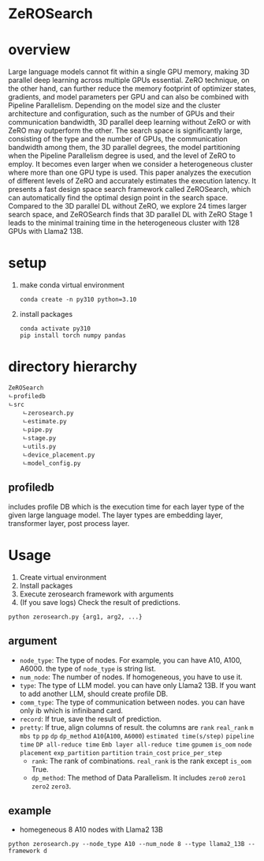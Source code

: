 ZeROSearch
========

# overview
Large language models cannot fit within a single GPU memory, making 3D parallel deep learning across multiple GPUs essential. ZeRO technique, on the other hand, can further reduce the memory footprint of optimizer states, gradients, and model parameters per GPU and can also be combined with Pipeline Parallelism. Depending on the model size and the cluster architecture and configuration, such as the number of GPUs and their communication bandwidth, 3D parallel deep learning without ZeRO or with ZeRO may outperform the other. The search space is significantly large, consisting of the type and the number of GPUs, the communication bandwidth among them, the 3D parallel degrees, the model partitioning when the Pipeline Parallelism degree is used, and the level of ZeRO to employ. It becomes even larger when we consider a heterogeneous cluster where more than one GPU type is used. This paper analyzes the execution of different levels of ZeRO and accurately estimates the execution latency. It presents a fast design space search framework called ZeROSearch, which can automatically find the optimal design point in the search space. Compared to the 3D parallel DL without ZeRO, we explore 24 times larger search space, and ZeROSearch finds that 3D parallel DL with ZeRO Stage 1 leads to the minimal training time in the heterogeneous cluster with 128 GPUs with Llama2 13B.

# setup
1. make conda virtual environment
   ```
   conda create -n py310 python=3.10
   ```
2. install packages
   ```
   conda activate py310
   pip install torch numpy pandas
   ```
# directory hierarchy
```
ZeROSearch
ㄴprofiledb
ㄴsrc
    ㄴzerosearch.py
    ㄴestimate.py
    ㄴpipe.py
    ㄴstage.py
    ㄴutils.py
    ㄴdevice_placement.py
    ㄴmodel_config.py
```
## profiledb
includes profile DB which is the execution time for each layer type of the given large language model. The layer types are embedding layer, transformer layer, post process layer.

# Usage

1. Create virtual environment
2. Install packages
3. Execute zerosearch framework with arguments
4. (If you save logs) Check the result of predictions.

```
python zerosearch.py {arg1, arg2, ...}
```

## argument
- `node_type`: The type of nodes. For example, you can have A10, A100, A6000. the type of `node_type` is string list.
- `num_node`: The number of nodes. If homogeneous, you have to use it.
- `type`: The type of LLM model. you can have only Llama2 13B. If you want to add another LLM, should create profile DB.
- `comm_type`: The type of communication between nodes. you can have only ib which is infiniband card.
- `record`: If true, save the result of prediction.
- `pretty`: If true, align columns of result. the columns are `rank` `real_rank` `m` `mbs` `tp` `pp` `dp` `dp_method` `A10`(`A100`, `A6000`) `estimated time(s/step)` `pipeline time` `DP all-reduce time` `Emb layer all-reduce time` `gpumem` `is_oom` `node placement` `exp_partition` `partition` `train_cost` `price_per_step`
    - `rank`: The rank of combinations. `real_rank` is the rank except `is_oom` True.
    - `dp_method`: The method of Data Parallelism. It includes `zero0` `zero1` `zero2` `zero3`.
  
## example

- homegeneous 8 A10 nodes with Llama2 13B

```
python zerosearch.py --node_type A10 --num_node 8 --type llama2_13B --framework d
```


